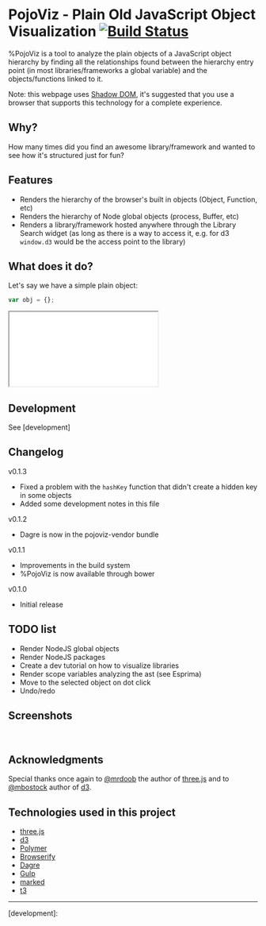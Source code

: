 PojoViz - Plain Old JavaScript Object Visualization [![Build Status](https://travis-ci.org/maurizzzio/PojoViz.svg?branch=master)](https://travis-ci.org/maurizzzio/PojoViz)
=======

%PojoViz is a tool to analyze the plain objects of a JavaScript object hierarchy by finding all the relationships found between the hierarchy entry point (in most libraries/frameworks a global variable) and the objects/functions linked to it.

Note: this webpage uses <a href="http://caniuse.com/shadowdom">Shadow DOM</a>, it's suggested that you use a browser that supports this technology for a complete experience.

## Why?

How many times did you find an awesome library/framework and wanted to see how it's structured just for fun?

## Features

- Renders the hierarchy of the browser's built in objects (Object, Function, etc)
- Renders the hierarchy of Node global objects (process, Buffer, etc)
- Renders a library/framework hosted anywhere through the Library Search widget (as long as there is a way to access it, e.g. for d3 `window.d3` would be the access point to the library)

## What does it do?

Let's say we have a simple plain object:

```javascript
var obj = {};
```

<iframe src="readme/?src=simple"></iframe>

## Development

See [development]

## Changelog

v0.1.3

- Fixed a problem with the `hashKey` function that didn't create a hidden key in some objects
- Added some development notes in this file

v0.1.2

- Dagre is now in the pojoviz-vendor bundle

v0.1.1

- Improvements in the build system
- %PojoViz is now available through bower

v0.1.0

- Initial release

## TODO list

- Render NodeJS global objects
- Render NodeJS packages
- Create a dev tutorial on how to visualize libraries
- Render scope variables analyzing the ast (see Esprima)
- Move to the selected object on dot click
- Undo/redo

## Screenshots
<img class="center" src="http://f.cl.ly/items/0s2I0u2t2y1x2N3o0n2P/pojoviz-search.mov.gif" alt="">
<img class="center" src="http://f.cl.ly/items/1h1Y1b1y3z363T1d0U3z/pojovizthree.mov.gif" alt="">

## Acknowledgments

Special thanks once again to [@mrdoob](https://twitter.com/mrdoob) the author of [three.js](http://threejs.org/) and to [@mbostock](https://twitter.com/mbostock) author of [d3](https://github.com/mbostock/d3).

## Technologies used in this project

- [three.js](http://threejs.org/)
- [d3](http://d3js.org/)
- [Polymer](http://www.polymer-project.org/)
- [Browserify](http://browserify.org/)
- [Dagre](https://github.com/cpettitt/dagre)
- [Gulp](http://gulpjs.com/)
- [marked](https://github.com/chjj/marked)
- [t3](http://maurizzzio.github.io/t3/docs/)

----
[development]: